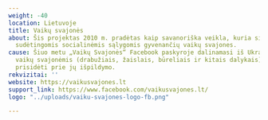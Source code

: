 ```yaml
---
weight: -40
location: Lietuvoje
title: Vaikų svajonės
about: Šis projektas 2010 m. pradėtas kaip savanoriška veikla, kuria siekiama išpildyti
  sudėtingomis socialinėmis sąlygomis gyvenančių vaikų svajones.
cause: Šiuo metu „Vaikų Svajonės“ Facebook paskyroje dalinamasi iš Ukrainos atvykusių
  vaikų svajonėmis (drabužiais, žaislais, būreliais ir kitais dalykais). Jūs galite
  prisidėti prie jų išpildymo.
rekvizitai: ''
website: https://vaikusvajones.lt
support_link: https://www.facebook.com/vaikusvajones.lt/
logo: "../uploads/vaiku-svajones-logo-fb.png"

---
```

